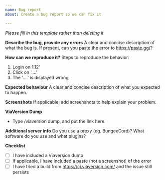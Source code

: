 ```yaml
---
name: Bug report
about: Create a bug report so we can fix it

---
```


*Please fill in this template rather than deleting it*

**Describe the bug, provide any errors**
A clear and concise description of what the bug is. If present, can you paste the error to https://paste.gg/?

**How can we reproduce it?**
Steps to reproduce the behavior:
1. Login on 1.12'
2. Click on '....'
3. The '....' is displayed wrong

**Expected behaviour**
A clear and concise description of what you expected to happen.

**Screenshots**
If applicable, add screenshots to help explain your problem.

**ViaVersion Dump**
- Type /viaversion dump, and put the link here.

**Additional server info**
Do you use a proxy (eg. BungeeCord)? What software do you use and what plugins?

**Checklist**
- [ ] I have included a Viaversion dump
- [ ] If applicable, I have included a paste (not a screenshot) of the error
- [ ] I have tried a build from https://ci.viaversion.com/ and the issue still persists
